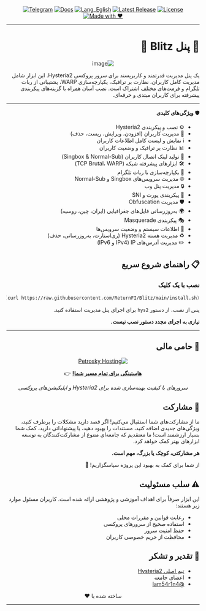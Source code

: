 <div align="center">

[![Telegram](https://img.shields.io/badge/Telegram-Join%20Chat-26A5E4?logo=telegram&logoColor=white)](https://t.me/hysteria2_panel)
[![Docs](https://img.shields.io/badge/Docs-Read%20Now-FFA500?logo=bookstack&logoColor=white)](https://returnfi.github.io/Hys2-docs/)
[![Lang_Eglish](https://img.shields.io/badge/Language-English-009688?logo=google-translate&logoColor=white)](README.md)
[![Latest Release](https://img.shields.io/badge/Release-Latest-brightgreen?logo=github)](https://github.com/ReturnFI/Blitz/releases)
[![License](https://img.shields.io/badge/License-GPL-blueviolet?logo=open-source-initiative&logoColor=white)](LICENSE)  
[![Made with ❤️](https://img.shields.io/badge/Made%20with-%E2%9D%A4-red)](#)

</div>


---

<div dir="rtl">


# 🚀 پنل Blitz 🚀

<div align=center>

![image](https://github.com/user-attachments/assets/6726e169-ecec-4a87-b744-6f9d8bc622c4)

 </div>


یک پنل مدیریت قدرتمند و کاربرپسند برای سرور پروکسی Hysteria2. این ابزار شامل مدیریت کامل کاربران، نظارت بر ترافیک، یکپارچه‌سازی WARP، پشتیبانی از ربات تلگرام و فرمت‌های مختلف اشتراک است. نصب آسان همراه با گزینه‌های پیکربندی پیشرفته برای کاربران مبتدی و حرفه‌ای.

---

🛡️ **ویژگی‌های کلیدی**

- ⚙️ نصب و پیکربندی Hysteria2  
- 👤 مدیریت کاربران (افزودن، ویرایش، ریست، حذف)  
- ℹ️ نمایش و لیست کامل اطلاعات کاربران  
- 📊 نظارت بر ترافیک و وضعیت کاربران  
- 🔗 تولید لینک اتصال کاربران (Singbox & Normal-Sub)  
- 🛠️ ابزارهای پیشرفته شبکه (TCP Brutal، WARP)  
- 🤖 یکپارچه‌سازی با ربات تلگرام  
- 🌐 مدیریت سرویس‌های Singbox و Normal-Sub  
- 🔒 مدیریت پنل وب  
- 🔄 پیکربندی پورت و SNI  
- 🛡️ مدیریت Obfuscation  
- 🌍 به‌روزرسانی فایل‌های جغرافیایی (ایران، چین، روسیه)  
- 🎭 پیکربندی Masquerade  
- 🚀 اطلاعات سیستم و وضعیت سرویس‌ها  
- ♻️ مدیریت هسته Hysteria2 (ری‌استارت، به‌روزرسانی، حذف)  
- ✏️ مدیریت آدرس‌های IP (IPv4 و IPv6)  



## 📋 راهنمای شروع سریع  

### نصب با یک کلیک  
```bash
bash <(curl https://raw.githubusercontent.com/ReturnFI/Blitz/main/install.sh)
```
پس از نصب، از دستور `hys2` برای اجرای پنل مدیریت استفاده کنید.  

**نیازی به اجرای مجدد دستور نصب نیست.**  


---



## 💎 حامی مالی
<div align="center">
  
[![Petrosky Hosting](https://img.shields.io/badge/Recommended_Host-Petrosky-blue?logo=server&logoColor=white)](https://client.petrosky.io/aff.php?aff=344)

[**هاستینگی برای تمام مسیر شما!**](https://client.petrosky.io/aff.php?aff=344) 👉 

*سرورهای با کیفیت بهینه‌سازی شده برای Hysteria2 و اپلیکیشن‌های پروکسی*
</div>


## 🤝 مشارکت  

ما از مشارکت‌های شما استقبال می‌کنیم! اگر قصد دارید مشکلات را برطرف کنید، ویژگی‌های جدیدی اضافه کنید، مستندات را بهبود دهید، یا پیشنهاداتی دارید، کمک شما بسیار ارزشمند است! ما معتقدیم که جامعه‌ای متنوع از مشارکت‌کنندگان به توسعه ابزارهای بهتر کمک خواهد کرد.  

**هر مشارکتی، کوچک یا بزرگ، مهم است.**  

از شما برای کمک به بهبود این پروژه سپاسگزاریم! 🙌  



## ⚠️ سلب مسئولیت  

این ابزار صرفاً برای اهداف آموزشی و پژوهشی ارائه شده است. کاربران مسئول موارد زیر هستند:  

- رعایت قوانین و مقررات محلی  
- استفاده صحیح از سرورهای پروکسی  
- حفظ امنیت سرور  
- محافظت از حریم خصوصی کاربران  



## 🙏 تقدیر و تشکر  

- [تیم اصلی Hysteria2](https://github.com/apernet/hysteria)  
- اعضای جامعه  
- [@Iam54r1n4](https://github.com/Iam54r1n4)



<p align="center">ساخته شده با ❤️</p>
</div>


---



